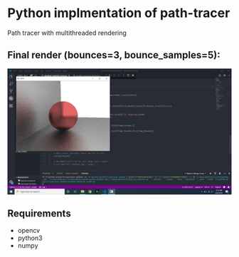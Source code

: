# Python implmentation of path-tracer
Path tracer with multithreaded rendering

## Final render (bounces=3, bounce_samples=5):
<img src="output_results/im3.png" align="middle" /><br />

## Requirements
- opencv
- python3
- numpy
